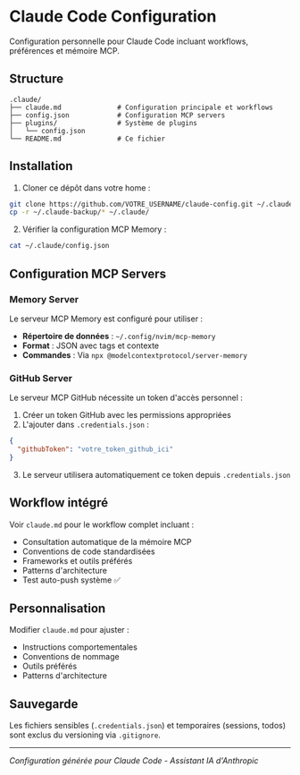 # Claude Code Configuration

Configuration personnelle pour Claude Code incluant workflows, préférences et mémoire MCP.

## Structure

```
.claude/
├── claude.md              # Configuration principale et workflows
├── config.json            # Configuration MCP servers
├── plugins/               # Système de plugins
│   └── config.json
└── README.md              # Ce fichier
```

## Installation

1. Cloner ce dépôt dans votre home :
```bash
git clone https://github.com/VOTRE_USERNAME/claude-config.git ~/.claude-backup
cp -r ~/.claude-backup/* ~/.claude/
```

2. Vérifier la configuration MCP Memory :
```bash
cat ~/.claude/config.json
```

## Configuration MCP Servers

### Memory Server
Le serveur MCP Memory est configuré pour utiliser :
- **Répertoire de données** : `~/.config/nvim/mcp-memory`
- **Format** : JSON avec tags et contexte
- **Commandes** : Via `npx @modelcontextprotocol/server-memory`

### GitHub Server
Le serveur MCP GitHub nécessite un token d'accès personnel :
1. Créer un token GitHub avec les permissions appropriées
2. L'ajouter dans `.credentials.json` :
```json
{
  "githubToken": "votre_token_github_ici"
}
```
3. Le serveur utilisera automatiquement ce token depuis `.credentials.json`

## Workflow intégré

Voir `claude.md` pour le workflow complet incluant :
- Consultation automatique de la mémoire MCP
- Conventions de code standardisées  
- Frameworks et outils préférés
- Patterns d'architecture
- Test auto-push système ✅

## Personnalisation

Modifier `claude.md` pour ajuster :
- Instructions comportementales
- Conventions de nommage
- Outils préférés
- Patterns d'architecture

## Sauvegarde

Les fichiers sensibles (`.credentials.json`) et temporaires (sessions, todos) sont exclus du versioning via `.gitignore`.

---
*Configuration générée pour Claude Code - Assistant IA d'Anthropic*